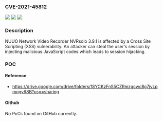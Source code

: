 ### [CVE-2021-45812](https://cve.mitre.org/cgi-bin/cvename.cgi?name=CVE-2021-45812)
![](https://img.shields.io/static/v1?label=Product&message=n%2Fa&color=blue)
![](https://img.shields.io/static/v1?label=Version&message=n%2Fa&color=blue)
![](https://img.shields.io/static/v1?label=Vulnerability&message=n%2Fa&color=brighgreen)

### Description

NUUO Network Video Recorder NVRsolo 3.9.1 is affected by a Cross Site Scripting (XSS) vulnerability. An attacker can steal the user's session by injecting malicious JavaScript codes which leads to session hijacking.

### POC

#### Reference
- https://drive.google.com/drive/folders/18YCKzFnS5CZRmzgcwc8g7jvLpmqgy68B?usp=sharing

#### Github
No PoCs found on GitHub currently.

